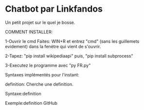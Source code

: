 # Chatbot par Linkfandos
Un petit projet sur le quel je bosse.

 COMMENT INSTALLER:
 
 1-Ouvrir le cmd
    Faites: WIN+R et entrez "cmd" (sans les guillemets evidement) dans la fenètre qui vient de s'ouvrir.

 2-Tapez: "pip install wikipediaapi" puis, "pip install subprocess"
 
 3-Executez le programme avec "py FR.py"


Syntaxes implémentés pour l'instant:


definition: Cherche une definition.

 Syntaxe:definition <MOT>
 
 Exemple:definition GitHub
